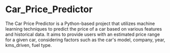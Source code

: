 # Car_Price_Predictor
The Car Price Predictor is a Python-based project that utilizes machine learning techniques to predict the price of a car based on various features and historical data. It aims to provide users with an estimated price range for a given car, considering factors such as the car's model, company, year, kms_driven, fuel type.
